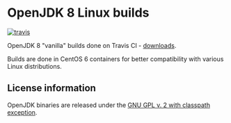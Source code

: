 OpenJDK 8 Linux builds
======================

[![travis](https://travis-ci.org/ojdkbuild/contrib_jdk8u-ci.svg?branch=jdk8u252-b09)](https://travis-ci.org/ojdkbuild/contrib_jdk8u-ci/builds)

OpenJDK 8 "vanilla" builds done on Travis CI - [downloads](https://github.com/ojdkbuild/contrib_jdk8u-ci/releases).

Builds are done in CentOS 6 containers for better compatibility with various Linux distributions.

License information
-------------------

OpenJDK binaries are released under the [GNU GPL v. 2 with classpath exception](https://github.com/ojdkbuild/contrib_jdk8u-ci/blob/master/LICENSE).


